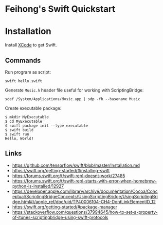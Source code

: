 # Feihong's Swift Quickstart

# Installation

Install [XCode](https://apps.apple.com/app/xcode/id497799835) to get Swift.

## Commands

Run program as script:

    swift hello.swift

Generate `Music.h` header file useful for working with ScriptingBridge:

    sdef /System/Applications/Music.app | sdp -fh --basename Music

Create executable package:

    $ mkdir MyExecutable
    $ cd MyExecutable
    $ swift package init --type executable
    $ swift build
    $ swift run
    Hello, World!

## Links

- https://github.com/tensorflow/swift/blob/master/Installation.md
- https://swift.org/getting-started/#installing-swift
- https://forums.swift.org/t/swift-repl-doesnt-work/27485
- https://forums.swift.org/t/swift-repl-starts-with-error-when-homebrew-python-is-installed/12927
- https://developer.apple.com/library/archive/documentation/Cocoa/Conceptual/ScriptingBridgeConcepts/UsingScriptingBridge/UsingScriptingBridge.html#//apple_ref/doc/uid/TP40006104-CH4-DontLinkElementID_12
- https://swift.org/getting-started/#package-manager
- https://stackoverflow.com/questions/37994645/how-to-set-a-property-of-itunes-scriptingbridge-using-swift-protocols
